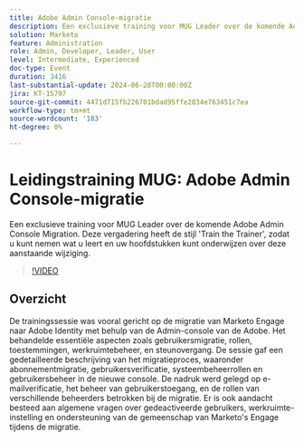 ```yaml
---
title: Adobe Admin Console-migratie
description: Een exclusieve training voor MUG Leader over de komende Adobe Admin Console Migration. Deze vergadering heeft de stijl 'Train the Trainer', zodat u kunt nemen wat u leert en uw hoofdstukken kunt onderwijzen over deze aanstaande wijziging.
solution: Marketo
feature: Administration
role: Admin, Developer, Leader, User
level: Intermediate, Experienced
doc-type: Event
duration: 3416
last-substantial-update: 2024-06-28T00:00:00Z
jira: KT-15797
source-git-commit: 4471d715fb226701bdad95ffe2834e763451c7ea
workflow-type: tm+mt
source-wordcount: '183'
ht-degree: 0%

---
```



# Leidingstraining MUG: Adobe Admin Console-migratie

Een exclusieve training voor MUG Leader over de komende Adobe Admin Console Migration. Deze vergadering heeft de stijl &#39;Train the Trainer&#39;, zodat u kunt nemen wat u leert en uw hoofdstukken kunt onderwijzen over deze aanstaande wijziging.

>[!VIDEO](https://video.tv.adobe.com/v/3430626/?learn=on)

## Overzicht

De trainingssessie was vooral gericht op de migratie van Marketo Engage naar Adobe Identity met behulp van de Admin-console van de Adobe. Het behandelde essentiële aspecten zoals gebruikersmigratie, rollen, toestemmingen, werkruimtebeheer, en steunovergang. De sessie gaf een gedetailleerde beschrijving van het migratieproces, waaronder abonnementmigratie, gebruikersverificatie, systeembeheerrollen en gebruikersbeheer in de nieuwe console. De nadruk werd gelegd op e-mailverificatie, het beheer van gebruikerstoegang, en de rollen van verschillende beheerders betrokken bij de migratie. Er is ook aandacht besteed aan algemene vragen over gedeactiveerde gebruikers, werkruimte-instelling en ondersteuning van de gemeenschap van Marketo&#39;s Engage tijdens de migratie.